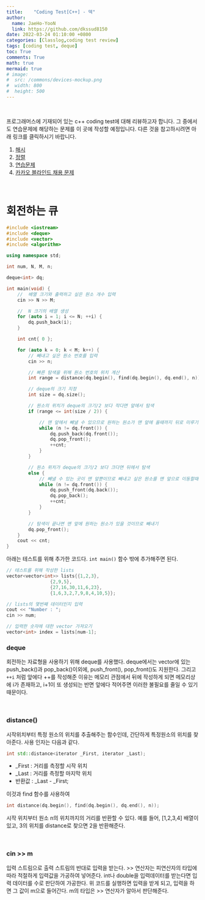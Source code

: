 ```yaml
---
title:    "Coding Test[C++] - 덱"
author:
  name: JaeHo-YooN
  link: https://github.com/dkssud8150
date: 2022-03-24 01:10:00 +0800
categories: [Classlog,coding test review]
tags: [coding test, deque]
toc: True
comments: True
math: true
mermaid: true
# image:
#  src: /commons/devices-mockup.png
#  width: 800
#  height: 500
---
```


<br>

프로그래머스에 기재되어 있는 c++ coding test에 대해 리뷰하고자 합니다. 그 중에서도 연습문제에 해당하는 문제를 이 곳에 작성할 예정입니다. 다른 것을 참고하시려면 아래 링크를 클릭하시기 바랍니다.

1. [해시](https://dkssud8150.github.io/classlog/codingtestchash.html)
2. [정렬](https://dkssud8150.github.io/classlog/codingtestcsort.html)
3. [연습문제](https://dkssud8150.github.io/classlog/codingtestcpra.html)
4. [카카오 블라인드 채용 문제](https://dkssud8150.github.io/classlog/codingtestckakao.html)

<br>

# 회전하는 큐

```cpp
#include <iostream>
#include <deque>
#include <vector>
#include <algorithm>

using namespace std;

int num, N, M, n;

deque<int> dq;

int main(void) {
	//  배열 크기와 출력하고 싶은 원소 개수 입력
	cin >> N >> M;

	//  N 크기의 배열 생성
	for (auto i = 1; i <= N; ++i) {
		dq.push_back(i);
	}

	int cnt{ 0 };

	for (auto k = 0; k < M; k++) {
		// 빼내고 싶은 원소 번호를 입력
		cin >> n;

		// 빠른 탐색을 위해 원소 번호의 위치 계산
		int range = distance(dq.begin(), find(dq.begin(), dq.end(), n));

		// deque의 크기 지정
		int size = dq.size();

		// 원소의 위치가 deque의 크기/2 보다 작다면 앞에서 탐색
		if (range <= int(size / 2)) {

			// 맨 앞에서 빼낼 수 있으므로 원하는 원소가 맨 앞에 올때까지 뒤로 미루기
			while (n != dq.front()) {
				dq.push_back(dq.front());
				dq.pop_front();
				++cnt;
			}
		}

		// 원소 위치가 deque의 크기/2 보다 크다면 뒤에서 탐색
		else {
			// 빼낼 수 있는 곳이 맨 앞뿐이므로 빼내고 싶은 원소를 맨 앞으로 이동할때까지 앞으로 이동시키기 
			while (n != dq.front()) {
				dq.push_front(dq.back());
				dq.pop_back();
				++cnt;
			}
		}

		// 탐색이 끝나면 맨 앞에 원하는 원소가 있을 것이므로 빼내기
		dq.pop_front();
	}
	cout << cnt;
}
```

아래는 테스트를 위해 추가한 코드다. `int main()` 함수 밖에 추가해주면 된다.

```cpp
// 테스트를 위해 작성한 lists
vector<vector<int>> lists{{1,2,3},
				{2,9,5},
				{27,16,30,11,6,23},
				{1,6,3,2,7,9,8,4,10,5}};

// lists의 몇번째 데이터인지 입력
cout << "Number : ";
cin >> num;

// 입력한 숫자에 대한 vector 가져오기
vector<int> index = lists[num-1];
```


### deque

회전하는 자료형을 사용하기 위해 deque를 사용했다. deque에서는 vector에 있는 push_back()과 pop_back()이외에, push_front(), pop_front()도 지원한다. 그리고 `++i` 처럼 앞에다 ++를 작성해준 이유는 메모리 관점에서 뒤에 작성하게 되면 메모리상에 i가 존재하고, i+1이 또 생성되는 반면 앞에다 적어주면 이러한 불필요를 줄일 수 있기 때문이다.

<br>

### distance()

시작위치부터 특정 원소의 위치를 추출해주는 함수인데, 간단하게 특정원소의 위치를 찾아준다. 사용 인자는 다음과 같다.

```cpp
int std::distance<iterator _First, iterator _Last);
```

- _First : 거리를 측정할 시작 위치
- _Last : 거리를 측정할 마지막 위치
- 반환값 : _Last - _First;

이것과 find 함수를 사용하여 

```cpp
int distance(dq.begin(), find(dq.begin(), dq.end(), n));
```

시작 위치부터 원소 n의 위치까지의 거리를 반환할 수 있다. 예를 들어, [1,2,3,4] 배열이 있고, 3의 위치를 distance로 찾으면 2을 반환해준다. 

<br>

### cin >> m

입력 스트림으로 출력 스트림의 반대로 입력을 받는다.  >> 연산자는 피연산자의 타입에 따라 적절하게 입력값을 가공하여 넣어준다. int나 double을 입력데이터를 받는다면 입력 데이터를 수로 판단하여 가공한다. 위 코드를 실행하면 입력을 받게 되고, 입력을 하면 그 값이 m으로 들어간다. m의 타입은 >> 연산자가 알아서 판단해준다.

